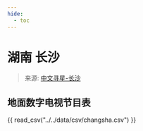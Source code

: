 ```yaml
---
hide:
  - toc
---
```


# 湖南 长沙

> 来源: [中文寻星-长沙](http://dtmb.saoing.com/changsha.htm)

## 地面数字电视节目表

{{ read_csv("../../data/csv/changsha.csv") }}
